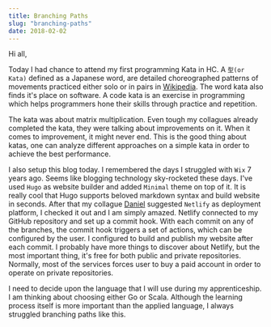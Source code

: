 ```yaml
---
title: Branching Paths
slug: "branching-paths"
date: 2018-02-02
---
```


Hi all,

Today I had chance to attend my first programming Kata in HC. A `型(or Kata)` defined as a Japanese word, are detailed choreographed patterns of movements practiced either solo or in pairs in [Wikipedia](https://en.wikipedia.org/wiki/Kata). The word kata also finds it's place on software. A code kata is an exercise in programming which helps programmers hone their skills through practice and repetition.  

The kata was about matrix multiplication. Even tough my collagues already completed the kata, they were talking about improvements on it. When it comes to improvement, it might never end. This is the good thing about katas, one can analyze different approaches on a simple kata in order to achieve the best performance.  

I also setup this blog today. I remembered the days I struggled with `Wix` 7 years ago. Seems like blogging technology sky-rocketed these days. I've used `Hugo` as website builder and added `Minimal` theme on top of it. It is really cool that Hugo supports beloved markdown syntax and build website in seconds. After that my collague [Daniel](https://twitter.com/ddanielbee) suggested `Netlify` as deployment platform, I checked it out and I am simply amazed. Netlify connected to my GitHub repository and set up a commit hook. With each commit on any of the branches, the commit hook triggers a set of actions, which can be configured by the user. I configured to build and publish my website after each commit. I probably have more things to discover about Netlify, but the most important thing, it's free for both public and private repositories. Normally, most of the services forces user to buy a paid account in order to operate on private repositories.  

I need to decide upon the language that I will use during my apprenticeship. I am thinking about choosing either Go or Scala. Although the learning process itself is more important than the applied language, I always struggled branching paths like this.